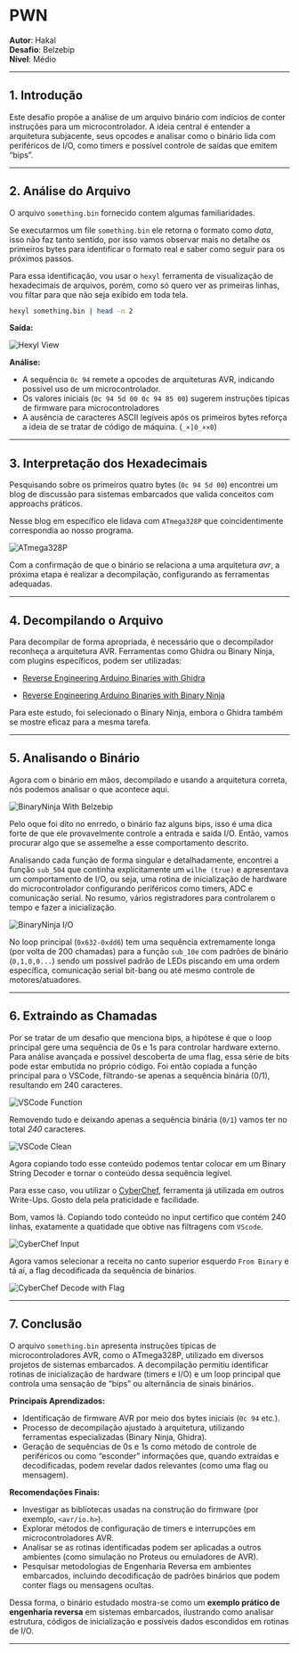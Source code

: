 # **PWN**

**Autor**: Hakal  
**Desafio**: Belzebip  
**Nível**: Médio  

---

## **1. Introdução**

Este desafio propõe a análise de um arquivo binário com indícios de conter instruções para um microcontrolador. A ideia central é entender a arquitetura subjacente, seus opcodes e analisar como o binário lida com periféricos de I/O, como timers e possível controle de saídas que emitem “bips”.

---

## **2. Análise do Arquivo**

O arquivo `something.bin` fornecido contem algumas familiaridades.

Se executarmos um file `something.bin` ele retorna o formato como *data*, isso não faz tanto sentido, por isso vamos observar mais no detalhe os primeiros bytes para identificar o formato real e saber como seguir para os próximos passos.

Para essa identificação, vou usar o `hexyl` ferramenta de visualização de hexadecimais de arquivos, porém, como só quero ver as primeiras linhas, vou filtar para que não seja exibido em toda tela.

```bash
hexyl something.bin | head -n 2
```

**Saída:**

![Hexyl View](1.png)

**Análise:**

- A sequência `0c 94` remete a opcodes de arquiteturas AVR, indicando possível uso de um microcontrolador.
- Os valores iniciais (`0c 94 5d 00 0c 94 85 00`) sugerem instruções típicas de firmware para microcontroladores
- A ausência de caracteres ASCII legíveis após os primeiros bytes reforça a ideia de se tratar de código de máquina. (`_×]0_××0`)

---

## **3. Interpretação dos Hexadecimais**

Pesquisando sobre os primeiros quatro bytes (`0c 94 5d 00`) encontrei um blog de discussão para sistemas embarcados que valida conceitos com approachs práticos. 

Nesse blog em específico ele lidava com `ATmega328P` que coincidentimente correspondia ao nosso programa.

![ATmega328P](2.png)

Com a confirmação de que o binário se relaciona a uma arquitetura *avr*, a próxima etapa é realizar a decompilação, configurando as ferramentas adequadas.

---

## **4. Decompilando o Arquivo**

Para decompilar de forma apropriada, é necessário que o decompilador reconheça a arquitetura AVR. Ferramentas como Ghidra ou Binary Ninja, com plugins específicos, podem ser utilizadas:

- [Reverse Engineering Arduino Binaries with Ghidra](https://www.jonaslieb.de/blog/arduino-ghidra-intro/)

- [Reverse Engineering Arduino Binaries with Binary Ninja](https://github.com/fluxchief/binaryninja_avr)

Para este estudo, foi selecionado o Binary Ninja, embora o Ghidra também se mostre eficaz para a mesma tarefa.

---

## **5. Analisando o Binário**

Agora com o binário em mãos, decompilado e usando a arquitetura correta, nós podemos analisar o que acontece aqui. 

![BinaryNinja With Belzebip](3.png)

Pelo oque foi dito no enrredo, o binário faz alguns bips, isso é uma dica forte de que ele provavelmente controle a entrada e saída I/O. Então, vamos procurar algo que se assemelhe a esse comportamento descrito.

Analisando cada função de forma singular e detalhadamente, encontrei a função `sub_504` que continha explícitamente um `wilhe (true)` e apresentava um comportamento de I/O, ou seja, uma rotina de inicialização de hardware do microcontrolador configurando periféricos como timers, ADC e comunicação serial. No resumo, vários registradores para controlarem o tempo e fazer a inicialização.

![BinaryNinja I/O](4.png)

No loop principal (`0x632-0xdd6`) tem uma sequência extremamente longa (por volta de 200 chamadas) para a função `sub_10e` com padrões de binário (`0,1,0,0...`) sendo um possível padrão de LEDs piscando em uma ordem específica, comunicação serial bit-bang ou até mesmo controle de motores/atuadores.

---

## **6. Extraindo as Chamadas**

Por se tratar de um desafio que menciona bips, a hipótese é que o loop principal gere uma sequência de 0s e 1s para controlar hardware externo. Para análise avançada e possível descoberta de uma flag, essa série de bits pode estar embutida no próprio código.
Foi então copiada a função principal para o VSCode, filtrando-se apenas a sequência binária (0/1), resultando em 240 caracteres.

![VSCode Function](5.png)

Removendo tudo e deixando apenas a sequência binária (`0/1`) vamos ter no total *240* caracteres. 

![VSCode Clean](6.png)

Agora copiando todo esse conteúdo podemos tentar colocar em um Binary String Decoder e tornar o conteúdo dessa sequência legível.

Para esse caso, vou utilizar o [CyberChef](https://gchq.github.io/CyberChef/), ferramenta já utilizada em outros Write-Ups. Gosto dela pela praticidade e facilidade.

Bom, vamos lá. Copiando todo conteúdo no input certifico que contém 240 linhas, exatamente a quatidade que obtive nas filtragens com `VScode`.

![CyberChef Input](7.png)

Agora vamos selecionar a receita no canto superior esquerdo `From Binary` e tá aí, a flag decodificada da sequência de binários.

![CyberChef Decode with Flag](8.png)

---

## **7. Conclusão**

O arquivo `something.bin` apresenta instruções típicas de microcontroladores AVR, como o ATmega328P, utilizado em diversos projetos de sistemas embarcados. A decompilação permitiu identificar rotinas de inicialização de hardware (timers e I/O) e um loop principal que controla uma sensação de “bips” ou alternância de sinais binários.

**Principais Aprendizados:**

- Identificação de firmware AVR por meio dos bytes iniciais (`0c 94` etc.).
- Processo de decompilação ajustado à arquitetura, utilizando ferramentas especializadas (Binary Ninja, Ghidra).
- Geração de sequências de 0s e 1s como método de controle de periféricos ou como “esconder” informações que, quando extraídas e decodificadas, podem revelar dados relevantes (como uma flag ou mensagem).

**Recomendações Finais:**

- Investigar as bibliotecas usadas na construção do firmware (por exemplo, `<avr/io.h>`).
- Explorar métodos de configuração de timers e interrupções em microcontroladores AVR.
- Analisar se as rotinas identificadas podem ser aplicadas a outros ambientes (como simulação no Proteus ou emuladores de AVR).
- Pesquisar metodologias de Engenharia Reversa em ambientes embarcados, incluindo decodificação de padrões binários que podem conter flags ou mensagens ocultas.

Dessa forma, o binário estudado mostra-se como um **exemplo prático de engenharia reversa** em sistemas embarcados, ilustrando como analisar estrutura, códigos de inicialização e possíveis dados escondidos em rotinas de I/O.

---